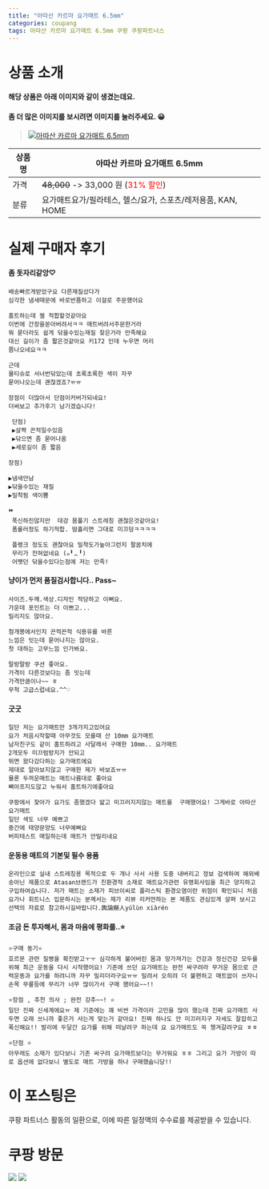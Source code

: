 ```yaml
---
title: "아따산 카르마 요가매트 6.5mm"
categories: coupang
tags: 아따산 카르마 요가매트 6.5mm 쿠팡 쿠팡파트너스
---
```

# 상품 소개
#### 해당 상품은 아래 이미지와 같이 생겼는데요. 
#### 좀 더 많은 이미지를 보시려면 이미지를 눌러주세요. 😀
> [![아따산 카르마 요가매트 6.5mm](https://static.coupangcdn.com/image/affiliate/banner/0f87131c8aa60561c9139125754107a2@2x.jpg)](https://coupa.ng/bO3p6p)

상품명 | 아따산 카르마 요가매트 6.5mm
-------|-------
가격 | ~~48,000~~ -> 33,000 원 (<span style="color:red">31% 할인</span>)
분류 | 요가매트요가/필라테스, 헬스/요가, 스포츠/레저용품, KAN, HOME

# 실제 구매자 후기

####    좀 돗자리같앙♡
    배송빠르게받았구요 다른재질샀다가
    심각한 냄새때문에 바로반품하고 이걸로 주문했어요
    
    홈트하는데 젤 적합할것같아요
    이번에 간장을쏟아버려서ㅋㅋ 매트버려서주문한거라
    뭐 묻더라도 쉽게 닦을수있는재질 찾은거라 만족해요
    대신 길이가 좀 짧은것같아요 키172 인데 누우면 머리
    쫌나오네요ㅋㅋ
    
    근데
    물티슈로 서너번닦았는데 초록초록한 색이 자꾸
    묻어나오는데 괜찮겠죠?ㅠㅠ
    
    장점이 더많아서 단점이커버가되네요!
    더써보고 추가후기 남기겠습니다!
    
     단점)
     ▶살짝 끈적일수있음
     ▶닦으면 좀 묻어나옴
     ▶세로길이 좀 짧음
    
    장점)
    
    ▶냄새안남
    ▶닦을수있는 재질
    ▶밀착됨 색이쁨
    
    ⏩
     푹신하진않지만  대강 몸풀기 스트레칭 괜찮은것같아요!
     폼롤러정도 하기적합. 땀흘리면 그대로 미끄덩ㅋㅋㅋㅋ
    
     플랭크 정도도 괜찮아요 밀착도가높아그런지 팔꿈치에
     무리가 전혀없네요 (๑╹ᆺ╹)
     어쨋던 닦을수있다는점에 저는 만족!

####    냥이가 먼저 품질검사합니다.. Pass~
    사이즈.두께.색상.디자인 적당하고 이뻐요. 
    가운데 포인트는 더 이쁘고...
    밀리지도 않아요.
    
    첨개봉에서인지 끈적끈적 식용유를 바른 
    느낌은 잇는데 묻어나지는 않아요. 
    첫 대하는 고무느낌 인가봐요. 
    
    말랑말랑 쿠션 좋아요.
    가격이 다른것보다는 좀 잇는데
    가격만큼이나~~ ㅎ
    무척 고급스럽네요.^^♡

####    굿굿
    일단 저는 요가매트만 3개가지고있어요
    요가 처음시작할때 아무것도 모를때 산 10mm 요가매트
    남자친구도 같이 홈트하려고 사달래서 구매한 10mm.. 요가매트
    2개모두 미끄럼방지가 안되고 
    뛰면 왔다갔다하는 요가매트에요 
    제대로 알아보지않고 구매한 제가 바보죠ㅠㅠ
    물론 두꺼운매트는 매트나름대로 좋아요
    뼈아프지도않고 누워서 홈트하기에좋아요
    
    쿠팡에서 찾아가 요가도 좀했겠다 얇고 미끄러지지않는 매트를  구매했어요! 그게바로 아따산 요가매트 
    일단 색도 너무 예쁘고 
    중간에 태양문양도 너무예뻐요
    버피테스트 매일하는데 매트가 안밀리네요

####    운동용 매트의 기본및 필수 용품
    온라인으로 실내 스트레칭용 목적으로 두 개나 사서 사용 도중 내버리고 정보 검색하여 해외배송아닌 제품으로 Atasan브랜드가 친환경적 소재로 매트요가관련 유명회사임을 최근 양지하고 구입하여습니다. 저가 매트는 소재가 피브이씨로 플라스틱 환경오염이란 위험이 확인되니 처음 요가나 휘트니스 입문하시는 분께서는 제가 리뷰 리커먼하는 본 제품도 관심있게 살펴 보시고 선택의 자료로 참고하시길바랍니다.輿論爀人yúlùn xiàrén

####    조금 돈 투자해서, 몸과 마음에 평화를..⭐️
    ⭐️구매 동기⭐️
    호르몬 관련 질병을 확진받고ㅜㅜ 심각하게 불어버린 몸과 망가져가는 건강과 정신건강 모두를 위해 최근 운동을 다시 시작했어요! 기존에 쓰던 요가매트는 완전 싸구려라 무거운 몸으로 근력운동과 요가를 하려니까 자꾸 밀리더라구요ㅠㅠ 밀려서 오히려 더 불편하고 매트없이 쓰자니 손목 무릎등에 무리가 너무 많이가서 구매 했어요~~!!
    
    ⭐️장점 , 추천 의사 ; 완전 강추~~! ⭐️
    일단 진짜 신세계에요ㅠ 제 기준에는 꽤 비싼 가격이라 고민을 많이 했는데 진짜 요가매트 사두면 오래 쓰니까 좋은거 사는게 맞는거 같아요! 진짜 하나도 안 미끄러지구 자세도 잘잡히고 폭신해요!! 발리에 두달간 요가를 위해 떠날려구 하는데 요 요가매트도 꼭 챙겨갈려구요 ㅎㅎ
    
    ⭐️단점 ⭐️
    아무래도 소재가 있다보니 기존 싸구려 요가매트보다는 무거워요 ㅎㅎ 그리고 요가 가방이 따로 옵션에 없다보니 별도로 매트 가방을 하나 구매했슙니당!!

# 이 포스팅은
쿠팡 파트너스 활동의 일환으로, 이에 따른 일정액의 수수료를 제공받을 수 있습니다.

# 쿠팡 방문
[![](https://ads-partners.coupang.com/banners/404218?subId=&traceId=V0-301-bae0f72e5e59e45f-I404218&w=728&h=90)](https://coupa.ng/bOXH5d)
[![](https://ads-partners.coupang.com/banners/404240?subId=&traceId=V0-301-371ae01f4226dec2-I404240&w=728&h=90)](https://coupa.ng/bOXIeg)

